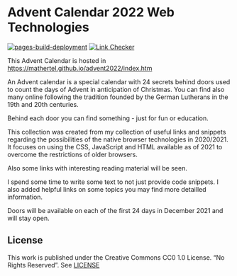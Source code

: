 # Advent Calendar 2022 Web Technologies

[![pages-build-deployment](https://github.com/mathertel/advent2022/actions/workflows/pages/pages-build-deployment/badge.svg)](https://github.com/mathertel/advent2022/actions/workflows/pages/pages-build-deployment)
[![Link Checker](https://github.com/mathertel/advent2022/actions/workflows/linkchecker.yml/badge.svg)](https://github.com/mathertel/advent2022/actions/workflows/linkchecker.yml)

This Advent Calendar is hosted in <https://mathertel.github.io/advent2022/index.htm>

An Advent calendar is a special calendar with 24 secrets behind doors used to count the days of Advent in anticipation of Christmas.
You can find also many online following the tradition founded by the German Lutherans in the 19th and 20th centuries.

Behind each door you can find something - just for fun or education.

This collection was created from my collection of useful links and snippets regarding the possibilities of the native browser technologies in 2020/2021. It focuses on using the CSS, JavaScript and HTML available as of 2021 to overcome the restrictions of older browsers.

Also some links with interesting reading material will be seen.

I spend some time to write some text to not just provide code snippets. I also added helpful links on some topics you may find more detailled information.

Doors will be available on each of the first 24 days in December 2021 and will stay open.

## License

This work is published under the Creative Commons CC0 1.0 License. “No Rights Reserved”. See [LICENSE](/LICENSE)
